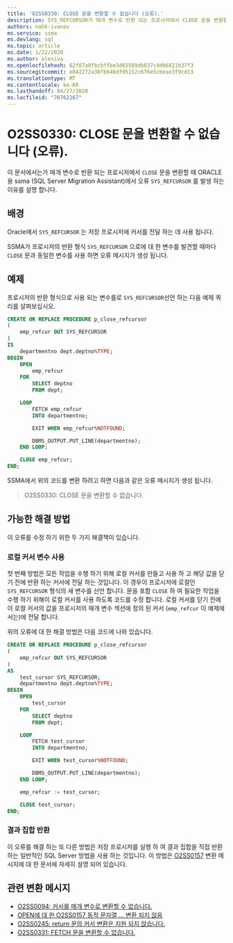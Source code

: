 ```yaml
---
title: 'O2SS0330: CLOSE 문을 변환할 수 없습니다 (오류).'
description: SYS_REFCURSOR가 매개 변수로 반환 되는 프로시저에서 CLOSE 문을 변환할 때 Oracle 용 SSMA (SQL Server Migration Assistant)에서 오류를 발생 하는 이유를 설명 합니다.
authors: nahk-ivanov
ms.service: ssma
ms.devlang: sql
ms.topic: article
ms.date: 1/22/2020
ms.author: alexiva
ms.openlocfilehash: 62f87a0fbcbffbe3d65589db837c4d66821b37f3
ms.sourcegitcommit: e042272a38fb646df05152c676e5cbeae3f9cd13
ms.translationtype: MT
ms.contentlocale: ko-KR
ms.lasthandoff: 04/27/2020
ms.locfileid: "76762267"
---
```

# <a name="o2ss0330-unable-to-convert-close-statement-error"></a>O2SS0330: CLOSE 문을 변환할 수 없습니다 (오류).

이 문서에서는가 매개 변수로 반환 되는 프로시저에서 `CLOSE` 문을 변환할 때 ORACLE 용 ssma (SQL Server Migration Assistant)에서 오류 `SYS_REFCURSOR` 를 발생 하는 이유를 설명 합니다.

## <a name="background"></a>배경

Oracle에서 `SYS_REFCURSOR` 는 저장 프로시저에 커서를 전달 하는 데 사용 됩니다.

SSMA가 프로시저의 반환 형식 `SYS_REFCURSOR` 으로에 대 한 변수를 발견할 때마다 `CLOSE` 문과 동일한 변수를 사용 하면 오류 메시지가 생성 됩니다.

## <a name="example"></a>예제

프로시저의 반환 형식으로 사용 되는 변수를로 `SYS_REFCURSOR`선언 하는 다음 예제 쿼리를 살펴보십시오.

```sql
CREATE OR REPLACE PROCEDURE p_close_refcursor
(
    emp_refcur OUT SYS_REFCURSOR
)
IS
    departmentno dept.deptno%TYPE;
BEGIN
    OPEN
        emp_refcur
    FOR
        SELECT deptno
        FROM dept;

    LOOP
        FETCH emp_refcur
        INTO departmentno;

        EXIT WHEN emp_refcur%NOTFOUND;

        DBMS_OUTPUT.PUT_LINE(departmentno);
    END LOOP;

    CLOSE emp_refcur;
END;
```

SSMA에서 위의 코드를 변환 하려고 하면 다음과 같은 오류 메시지가 생성 됩니다.

> O2SS0330: CLOSE 문을 변환할 수 없습니다.

## <a name="possible-remedies"></a>가능한 해결 방법

이 오류를 수정 하기 위한 두 가지 해결책이 있습니다.

### <a name="use-local-cursor-variable"></a>로컬 커서 변수 사용

첫 번째 방법은 모든 작업을 수행 하기 위해 로컬 커서를 만들고 사용 하 고 해당 값을 닫기 전에 반환 하는 커서에 전달 하는 것입니다. 이 경우이 프로시저에 로컬인 `SYS_REFCURSOR` 형식의 새 변수를 선언 합니다. 문을 포함 `CLOSE` 하 여 필요한 작업을 수행 하기 위해이 로컬 커서를 사용 하도록 코드를 수정 합니다. 로컬 커서를 닫기 전에이 로컬 커서의 값을 프로시저의 매개 변수 섹션에 정의 된 커서 (`emp_refcur` 이 예제에서는)에 전달 합니다.

위의 오류에 대 한 해결 방법은 다음 코드에 나와 있습니다.

```sql
CREATE OR REPLACE PROCEDURE p_close_refcursor
(
    emp_refcur OUT SYS_REFCURSOR
)
AS
    test_cursor SYS_REFCURSOR;
    departmentno dept.deptno%TYPE;
BEGIN
    OPEN
        test_cursor
    FOR
        SELECT deptno
        FROM dept;

    LOOP
        FETCH test_cursor
        INTO departmentno;

        EXIT WHEN test_cursor%NOTFOUND;

        DBMS_OUTPUT.PUT_LINE(departmentno);
    END LOOP;

    emp_refcur := test_cursor;

    CLOSE test_cursor;
END;
```

### <a name="return-result-set"></a>결과 집합 반환

이 오류를 해결 하는 또 다른 방법은 저장 프로시저를 실행 하 여 결과 집합을 직접 반환 하는 일반적인 SQL Server 방법을 사용 하는 것입니다. 이 방법은 [O2SS0157](o2ss0157.md) 변환 메시지에 대 한 문서에 자세히 설명 되어 있습니다.

## <a name="related-conversion-messages"></a>관련 변환 메시지

* [O2SS0094: 커서를 매개 변수로 변환할 수 없습니다.](o2ss0094.md)
* [OPEN에 대 한 O2SS0157 동적 문자열 ... 변환 되지 않음](o2ss0157.md)
* [O2SS0245: return 문의 커서 변환은 지원 되지 않습니다.](o2ss0245.md)
* [O2SS0331: FETCH 문을 변환할 수 없습니다.](o2ss0331.md)

